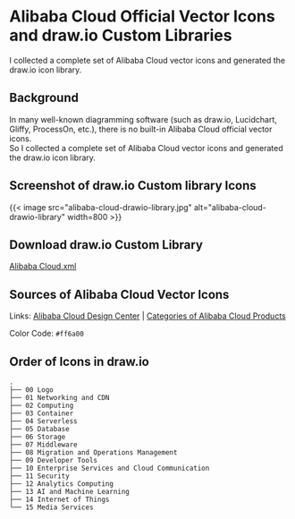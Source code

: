 # Alibaba Cloud Official Vector Icons and draw.io Custom Libraries


I collected a complete set of Alibaba Cloud vector icons and generated the draw.io icon library.

<!--more-->

## Background

In many well-known diagramming software (such as draw.io, Lucidchart, Gliffy, ProcessOn, etc.), there is no built-in Alibaba Cloud official vector icons.  
So I collected a complete set of Alibaba Cloud vector icons and generated the draw.io icon library.

## Screenshot of draw.io Custom library Icons

{{< image src="alibaba-cloud-drawio-library.jpg" alt="alibaba-cloud-drawio-library" width=800 >}}

## Download draw.io Custom Library

[Alibaba Cloud.xml](https://github.com/mcsrainbow/alibaba-cloud-icons/blob/main/2022-orange/drawio/en/Alibaba%20Cloud.xml)

## Sources of Alibaba Cloud Vector Icons

Links: [Alibaba Cloud Design Center](https://www.iconfont.cn/user/detail?spm=a313x.7781069.1998910419.d78986de3&uid=6856114&nid=6fznOUHG5e4q) | [Categories of Alibaba Cloud Products](https://www.aliyun.com/product/list)

Color Code: `#ff6a00`

## Order of Icons in draw.io

```
.
├── 00 Logo
├── 01 Networking and CDN
├── 02 Computing
├── 03 Container
├── 04 Serverless
├── 05 Database
├── 06 Storage
├── 07 Middleware
├── 08 Migration and Operations Management
├── 09 Developer Tools
├── 10 Enterprise Services and Cloud Communication
├── 11 Security
├── 12 Analytics Computing
├── 13 AI and Machine Learning
├── 14 Internet of Things
└── 15 Media Services
```

